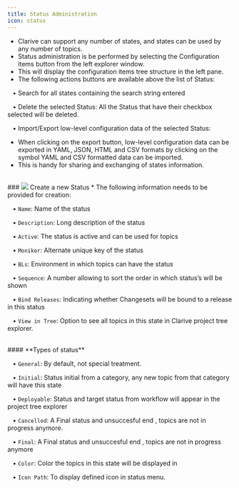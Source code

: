```yaml
---
title: Status Administration
icon: status
---
```

* Clarive can support any number of states, and states can be used by any number of topics.
* Status administration is be performed by selecting the Configuration items button from the left explorer window.
* This will display the configuration items tree structure in the left pane.
* The following actions buttons are available above the list of Status: <br />

&nbsp; &nbsp;• Search for all states containing the search string entered <br />

&nbsp; &nbsp;• Delete the selected Status: All the Status that have their checkbox selected will be deleted.  <br />

&nbsp; &nbsp;• Import/Export low-level configuration data of the selected Status: <br />

* When clicking on the export button, low-level configuration data can be exported in YAML, JSON, HTML and CSV formats
by clicking on the symbol YAML and CSV formatted data can be imported. 
* This is handy for sharing and exchanging of states information.

<br />
### <img src="/static/images/icons/add.gif" /> Create a new Status 
* The following information needs to be provided for creation: <br />

&nbsp; &nbsp;• `Name`: Name of the status <br />

&nbsp; &nbsp;• `Description`: Long description of the status <br />

&nbsp; &nbsp;• `Active`: The status is active and can be used for topics <br />

&nbsp; &nbsp;• `Moniker`: Alternate unique key of the status <br />

&nbsp; &nbsp;• `BLs`: Environment in which topics can have the status <br />

&nbsp; &nbsp;• `Sequence`: A number allowing to sort the order in which status’s will be shown <br />

&nbsp; &nbsp;• `Bind Releases`: Indicating whether Changesets will be bound to a release in this status <br />

&nbsp; &nbsp;• `View in Tree`: Option to see all topics in this state in Clarive project tree explorer.

<br />
#### **Types of status**
<br />

&nbsp; &nbsp;• `General`: By default, not special treatment. <br />

&nbsp; &nbsp;• `Initial`: Status initial from a category, any new topic from that category will have this state <br />

&nbsp; &nbsp;• `Deployable`: Status and target status from workflow will appear in the project tree explorer <br />

&nbsp; &nbsp;• `Cancelled`: A Final status and unsuccesful end , topics are not in progress anymore. <br />

&nbsp; &nbsp;• `Final`: A Final status and unsuccesful end , topics are not in progress anymore <br />

&nbsp; &nbsp;• `Color`: Color the topics in this state will be displayed in  <br />

&nbsp; &nbsp;• `Icon Path`: To display defined icon in status menu. <br />

